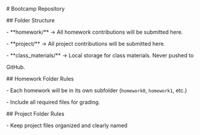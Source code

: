 \# Bootcamp Repository

\## Folder Structure

\- \*\*homework/\*\* → All homework contributions will be submitted here.

\- \*\*project/\*\* → All project contributions will be submitted here.

\- \*\*class\_materials/\*\* → Local storage for class materials. Never pushed to

GitHub.

\## Homework Folder Rules

\- Each homework will be in its own subfolder (`homework0`, `homework1`, etc.)

\- Include all required files for grading.

\## Project Folder Rules

\- Keep project files organized and clearly named

